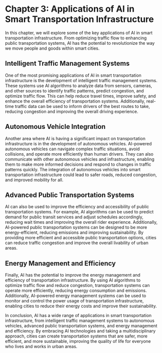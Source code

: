 Chapter 3: Applications of AI in Smart Transportation Infrastructure
====================================================================

In this chapter, we will explore some of the key applications of AI in smart transportation infrastructure. From optimizing traffic flow to enhancing public transportation systems, AI has the potential to revolutionize the way we move people and goods within smart cities.

Intelligent Traffic Management Systems
--------------------------------------

One of the most promising applications of AI in smart transportation infrastructure is the development of intelligent traffic management systems. These systems use AI algorithms to analyze data from sensors, cameras, and other sources to identify traffic patterns, predict congestion, and optimize traffic flow. This can help reduce travel times, improve safety, and enhance the overall efficiency of transportation systems. Additionally, real-time traffic data can be used to inform drivers of the best routes to take, reducing congestion and improving the overall driving experience.

Autonomous Vehicle Integration
------------------------------

Another area where AI is having a significant impact on transportation infrastructure is in the development of autonomous vehicles. AI-powered autonomous vehicles can navigate complex traffic situations, avoid collisions, and operate more efficiently than human drivers. They can also communicate with other autonomous vehicles and infrastructure, enabling them to make more informed decisions and respond to changes in traffic patterns quickly. The integration of autonomous vehicles into smart transportation infrastructure could lead to safer roads, reduced congestion, and improved mobility for all.

Advanced Public Transportation Systems
--------------------------------------

AI can also be used to improve the efficiency and accessibility of public transportation systems. For example, AI algorithms can be used to predict demand for public transit services and adjust schedules accordingly, reducing wait times and improving the overall rider experience. Additionally, AI-powered public transportation systems can be designed to be more energy-efficient, reducing emissions and improving sustainability. By providing more efficient and accessible public transportation options, cities can reduce traffic congestion and improve the overall livability of urban areas.

Energy Management and Efficiency
--------------------------------

Finally, AI has the potential to improve the energy management and efficiency of transportation infrastructure. By using AI algorithms to optimize traffic flow and reduce congestion, transportation systems can operate more efficiently, reducing energy consumption and emissions. Additionally, AI-powered energy management systems can be used to monitor and control the power usage of transportation infrastructure, enabling cities to reduce their energy costs and improve their sustainability.

In conclusion, AI has a wide range of applications in smart transportation infrastructure, from intelligent traffic management systems to autonomous vehicles, advanced public transportation systems, and energy management and efficiency. By embracing AI technologies and taking a multidisciplinary approach, cities can create transportation systems that are safer, more efficient, and more sustainable, improving the quality of life for everyone who lives and works in urban areas.
